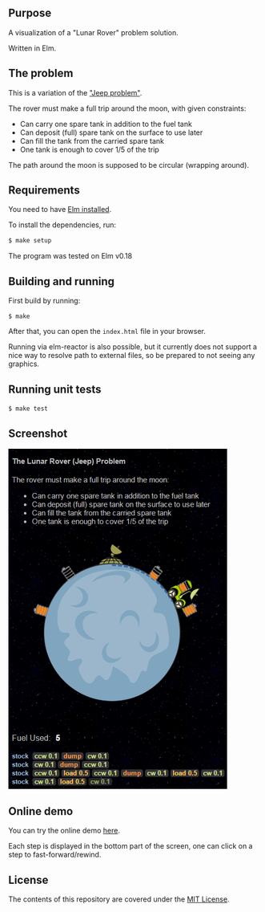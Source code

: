 ## Purpose 

A visualization of a "Lunar Rover" problem solution.

Written in Elm.

## The problem

This is a variation of the ["Jeep problem"](https://en.wikipedia.org/wiki/Jeep_problem).

The rover must make a full trip around the moon, with given constraints:

* Can carry one spare tank in addition to the fuel tank
* Can deposit (full) spare tank on the surface to use later
* Can fill the tank from the carried spare tank
* One tank is enough to cover 1/5 of the trip

The path around the moon is supposed to be circular (wrapping around).

## Requirements

You need to have [Elm installed](https://guide.elm-lang.org/install.html).

To install the dependencies, run:
```bash
$ make setup
```

The program was tested on Elm v0.18


## Building and running

First build by running:
```
$ make

```

After that, you can open the `index.html` file in your browser.

Running via elm-reactor is also possible, but it currently does not support a nice way to resolve path to external files, so be prepared to not seeing any graphics.


## Running unit tests

```bash 
$ make test
```

## Screenshot

![](assets/screen.png)


## Online demo

You can try the online demo [here](http://www.ruslans.com/lunar-viz).

Each step is displayed in the bottom part of the screen, one can click on a step to fast-forward/rewind.

## License 

The contents of this repository are covered under the [MIT License](LICENSE).
